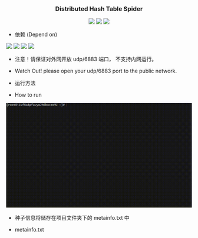 <h3 align="center">
  Distributed Hash Table Spider
</h3>

<p align=center>
  <img src="https://img.shields.io/badge/Copyright-GitHub:fengleicn-red.svg" />
  <img src="https://img.shields.io/badge/License-GPL-green.svg" />
  <img src="https://img.shields.io/badge/test-pass-green.svg" />
</p>

- 依赖 (Depend on)

<p align=left>
  <img src="https://img.shields.io/badge/JDK-8-green.svg" />
  <img src="https://img.shields.io/badge/MAVEN-Project-green.svg" />
  <img src="https://img.shields.io/badge/IP-Public-green.svg" />
  <img src="https://img.shields.io/badge/Port-6883-green.svg" />
</p>

- 注意！请保证对外网开放 udp/6883 端口， 不支持内网运行。

- Watch Out! please open your udp/6883 port to the public network.

- 运行方法

- How to run

![](pic/how_to_run.gif)

- 种子信息将储存在项目文件夹下的 metainfo.txt 中 

- metainfo.txt